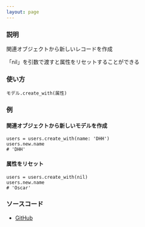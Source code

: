 ```yaml
---
layout: page
---
```

### 説明
関連オブジェクトから新しいレコードを作成

「nil」を引数で渡すと属性をリセットすることができる

### 使い方
    モデル.create_with(属性)

### 例
#### 関連オブジェクトから新しいモデルを作成
    users = users.create_with(name: 'DHH')
    users.new.name
    # 'DHH'

#### 属性をリセット
    users = users.create_with(nil)
    users.new.name
    # 'Oscar'

### ソースコード
* [GitHub](https://github.com/rails/rails/blob/f33d52c95217212cbacc8d5e44b5a8e3cdc6f5b3/activerecord/lib/active_record/relation/query_methods.rb#L836)